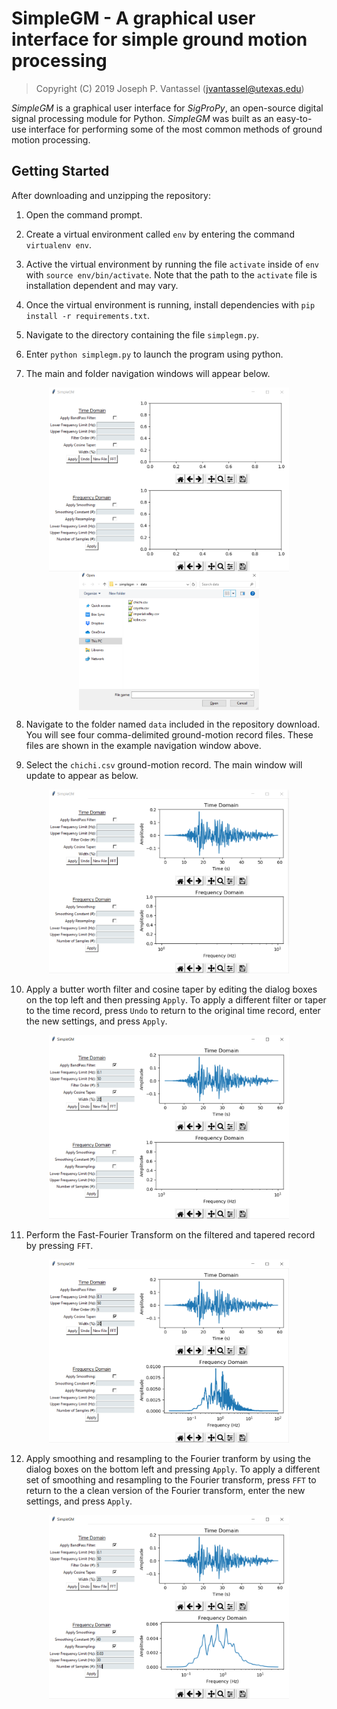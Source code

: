 # SimpleGM - A graphical user interface for simple ground motion processing

> Copyright (C) 2019 Joseph P. Vantassel (jvantassel@utexas.edu)

_SimpleGM_ is a graphical user interface for _SigProPy_, an open-source digital
signal processing module for Python. _SimpleGM_ was built as an easy-to-use
interface for performing some of the most common methods of ground motion
processing.

## Getting Started

After downloading and unzipping the repository:

1. Open the command prompt.

2. Create a virtual environment called `env` by entering the command `virtualenv env`.

3. Active the virtual environment by running the file `activate` inside of `env`
  with `source env/bin/activate`. Note that the path to the `activate` file is
  installation dependent and may vary.

4. Once the virtual environment is running, install dependencies with 
  `pip install -r requirements.txt`.

5. Navigate to the directory containing the file `simplegm.py`.

6. Enter `python simplegm.py` to launch the program using python.

7. The main and folder navigation windows will appear below.

<div style="text-align:center">
  <img style="vertical-align: top" src="./figs/main.png" alt="Main Interface" width="384">
  <img style="vertical-align: top" src="./figs/dialog.png" alt="Folder Navigation" width="288">
</div>

8. Navigate to the folder named `data` included in the repository download. You
  will see four comma-delimited ground-motion record files. These files are
  shown in the example navigation window above.

9. Select the `chichi.csv` ground-motion record. The main window will update to
  appear as below.

<div style="text-align:center">
  <img src="./figs/chichi_time.png" alt="ChiChi Time" width="384">
</div>

10. Apply a butter worth filter and cosine taper by editing the dialog boxes on
  the top left and then pressing `Apply`. To apply a different filter or taper
  to the time record, press `Undo` to return to the original time record,
  enter the new settings, and press `Apply`.

<div style="text-align:center">
  <img src="./figs/chichi_time_edited.png" alt="ChiChi Time Edited" width="384">
</div>

11. Perform the Fast-Fourier Transform on the filtered and tapered record by
  pressing `FFT`.

<div style="text-align:center">
  <img src="./figs/chichi_freq.png" alt="ChiChi Frequency" width="384">
</div>

12. Apply smoothing and resampling to the Fourier tranform by
  using the dialog boxes on the bottom left and pressing `Apply`. To apply a
  different set of smoothing and resampling to the Fourier transform, press
  `FFT` to return to the a clean version of the Fourier transform, enter the new
  settings, and press `Apply`.

<div style="text-align:center">
  <img src="./figs/chichi_freq_edited.png" alt="ChiChi Frequency Edited" width="384">
</div>
